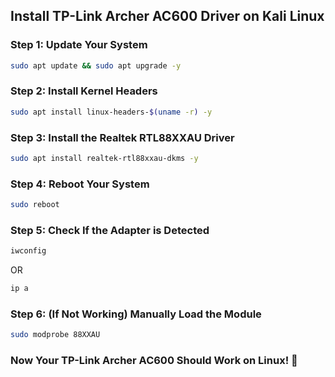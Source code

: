 ## Install TP-Link Archer AC600 Driver on Kali Linux

### **Step 1: Update Your System**
```bash
sudo apt update && sudo apt upgrade -y
```

### **Step 2: Install Kernel Headers**
```bash
sudo apt install linux-headers-$(uname -r) -y
```

### **Step 3: Install the Realtek RTL88XXAU Driver**
```bash
sudo apt install realtek-rtl88xxau-dkms -y
```

### **Step 4: Reboot Your System**
```bash
sudo reboot
```

### **Step 5: Check If the Adapter is Detected**
```bash
iwconfig
```
OR  
```bash
ip a
```

### **Step 6: (If Not Working) Manually Load the Module**
```bash
sudo modprobe 88XXAU
```

### **Now Your TP-Link Archer AC600 Should Work on Linux! 🚀**

